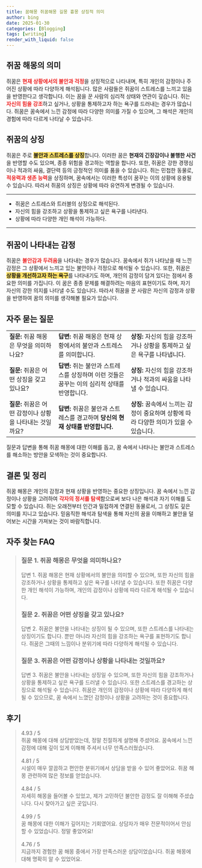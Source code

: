 ```yaml
---
title: 꿈해몽 쥐꿈해몽 길몽 흉몽 상징적 의미
author: bing
date: 2025-01-30
categories: [Blogging]
tags: [writing]
render_with_liquid: false
---
```



<h2 id='쥐꿈_해몽_의미'>쥐꿈 해몽의 의미</h2>

<p>쥐꿈은 <b><span style="color: #ee2323;">현재 상황에서의 불안과 걱정</span></b>을 상징적으로 나타내며, 특히 개인의 감정이나 주어진 상황에 따라 다양하게 해석됩니다. 많은 사람들은 쥐꿈이 스트레스를 느끼고 있음을 반영한다고 생각합니다. 이는 꿈을 꾼 사람의 심리적 상태와 연관이 깊습니다. 쥐는 <b><span style="color: #ee2323;">자신의 힘을 강조</span></b>하고 싶거나, 상황을 통제하고자 하는 욕구를 드러내는 경우가 많습니다. 쥐꿈은 꿈속에서 느낀 감정에 따라 다양한 의미를 가질 수 있으며, 그 해석은 개인의 경험에 따라 다르게 나타날 수 있습니다.</p>

<h2 id='쥐꿈_상징'>쥐꿈의 상징</h2>

<p>쥐꿈은 주로 <b><span style="background-color: #ffe066;">불안과 스트레스를 상징</span></b>합니다. 이러한 꿈은 <b>현재의 긴장감이나 불행한 사건</b>을 반영할 수도 있으며, 종종 위험을 경고하는 역할을 합니다. 또한, 쥐꿈은 강한 경쟁심이나 적과의 싸움, 결단력 등의 긍정적인 의미를 품을 수 있습니다. 쥐는 민첩한 동물로, <b><span style="color: #ee2323;">적응력과 생존 능력</span></b>을 상징하며, 꿈속에서는 이러한 특성이 꿈꾸는 이의 상황에 응용될 수 있습니다. 따라서 쥐꿈의 상징은 상황에 따라 유연하게 변경될 수 있습니다.</p>

<hr />

<ul>
    <li>쥐꿈은 스트레스와 트러블의 상징으로 해석된다.</li>
    <li>자신의 힘을 강조하고 상황을 통제하고 싶은 욕구를 나타낸다.</li>
    <li>상황에 따라 다양한 개인 해석이 가능하다.</li>
</ul>

<hr />

<h2 id='쥐꿈_감정'>쥐꿈이 나타내는 감정</h2>

<p>쥐꿈은 <b><span style="color: #ee2323;">불안감과 두려움</span></b>을 나타내는 경우가 많습니다. 꿈속에서 쥐가 나타났을 때 느낀 감정은 그 상황에서 느끼고 있는 불안이나 걱정으로 해석될 수 있습니다. 또한, 쥐꿈은 <b><span style="background-color: #ffe066;">상황을 개선하고자 하는 욕구</span></b>를 나타내기도 하며, 개인의 감정이 담겨 있다는 점에서 중요한 의미를 가집니다. 이 꿈은 종종 문제를 해결하려는 마음의 표현이기도 하며, 자기 자신의 강한 의지를 나타낼 수도 있습니다. 따라서 쥐꿈을 꾼 사람은 자신의 감정과 상황을 반영하여 꿈의 의미를 생각해볼 필요가 있습니다.</p>

<h2 id='자주_묻는_질문'>자주 묻는 질문</h2>

<table>
    <tr>
        <td><b>질문:</b> 쥐꿈 해몽은 무엇을 의미하나요?</td>
        <td><b>답변:</b> 쥐꿈 해몽은 현재 상황에서의 불안과 스트레스를 의미합니다.</td>
        <td><b>상징:</b> 자신의 힘을 강조하거나 상황을 통제하고 싶은 욕구를 나타냅니다.</td>
    </tr>
    <tr>
        <td><b>질문:</b> 쥐꿈은 어떤 상징을 갖고 있나요?</td>
        <td><b>답변:</b> 쥐는 불안과 스트레스를 상징하며 이런 것들은 꿈꾸는 이의 심리적 상태를 반영합니다.</td>
        <td><b>상징:</b> 자신의 힘을 강조하거나 적과의 싸움을 나타낼 수 있습니다.</td>
    </tr>
    <tr>
        <td><b>질문:</b> 쥐꿈은 어떤 감정이나 상황을 나타내는 것일까요?</td>
        <td><b>답변:</b> 쥐꿈은 불안과 스트레스를 경고하며 <b>당신의 현재 상태를 반영합니다.</b></td>
        <td><b>상징:</b> 꿈속에서 느끼는 감정이 중요하며 상황에 따라 다양한 의미가 있을 수 있습니다.</td>
    </tr>
</table>

<p>질문과 답변을 통해 쥐꿈 해몽에 대한 이해를 돕고, 꿈 속에서 나타나는 불안과 스트레스를 해소하는 방안을 모색하는 것이 중요합니다.</p>

<h2 id='결론_및_정리'>결론 및 정리</h2>

<p>쥐꿈 해몽은 개인의 감정과 현재 상황을 반영하는 중요한 상징입니다. 꿈 속에서 느낀 감정이나 상황을 고려하여 <b><span style="color: #ee2323;">각자의 정서를 탐색</span></b>함으로써 보다 나은 해석과 자기 이해를 도모할 수 있습니다. 쥐는 오래전부터 인간과 밀접하게 연결된 동물로서, 그 상징도 깊은 의미를 지니고 있습니다. 믿음직한 해석과 탐색을 통해 자신의 꿈을 이해하고 불안을 덜어보는 시간을 가져보는 것이 바람직합니다.</p>


<h2 id='자주_찾는_FAQ'>자주 찾는 FAQ</h2>
<div itemscope="" itemtype="https://schema.org/FAQPage"> 
<blockquote> 
<div itemscope="" itemprop="mainEntity" itemtype="https://schema.org/Question"> 
<h3 itemprop="name">질문 1. 쥐꿈 해몽은 무엇을 의미하나요?</h3> 
<div itemscope="" itemprop="acceptedAnswer" itemtype="https://schema.org/Answer"> 
<span itemprop="text"> 
<p>답변 1. 쥐꿈 해몽은 현재 상황에서의 불안을 의미할 수 있으며, 또한 자신의 힘을 강조하거나 상황을 통제하고 싶은 욕구를 나타낼 수 있습니다. 또한 쥐꿈은 다양한 개인 해석이 가능하며, 개인의 감정이나 상황에 따라 다르게 해석될 수 있습니다.</p> 
</span> 
</div> 
</div> 

<div itemscope="" itemprop="mainEntity" itemtype="https://schema.org/Question"> 
<h3 itemprop="name">질문 2. 쥐꿈은 어떤 상징을 갖고 있나요?</h3> 
<div itemscope="" itemprop="acceptedAnswer" itemtype="https://schema.org/Answer"> 
<span itemprop="text"> 
<p>답변 2. 쥐꿈은 불안을 나타내는 상징이 될 수 있으며, 또한 스트레스를 나타내는 상징이기도 합니다. 뿐만 아니라 자신의 힘을 강조하는 욕구를 표현하기도 합니다. 쥐꿈은 그때의 느낌이나 분위기에 따라 다양하게 해석될 수 있습니다.</p> 
</span> 
</div> 
</div> 

<div itemscope="" itemprop="mainEntity" itemtype="https://schema.org/Question"> 
<h3 itemprop="name">질문 3. 쥐꿈은 어떤 감정이나 상황을 나타내는 것일까요?</h3> 
<div itemscope="" itemprop="acceptedAnswer" itemtype="https://schema.org/Answer"> 
<span itemprop="text"> 
<p>답변 3. 쥐꿈은 불안을 나타내는 상징일 수 있으며, 또한 자신의 힘을 강조하거나 상황을 통제하고 싶은 욕구를 드러낼 수 있습니다. 또한 스트레스를 경고하는 상징으로 해석될 수 있습니다. 쥐꿈은 개인의 감정이나 상황에 따라 다양하게 해석될 수 있으므로, 꿈 속에서 느꼈던 감정이나 상황을 고려하는 것이 중요합니다.</p> 
</span> 
</div> 
</div> 

</blockquote> 
</div> 
<h2 id='후기'>후기</h2>
<div itemscope itemtype="https://schema.org/Product">
  <blockquote>
  <div itemprop="review" itemscope itemtype="https://schema.org/Review">
      <div itemprop="reviewRating" itemscope itemtype="https://schema.org/Rating"> <span itemprop="ratingValue">4.93</span> / <span itemprop="bestRating">5</span> </div>
      <span itemprop="reviewBody">쥐꿈 해몽에 대해 상담받았는데, 정말 친절하게 설명해 주셨어요. 꿈속에서 느낀 감정에 대해 깊이 있게 이해해 주셔서 너무 만족스러웠습니다.</span>
  </div>
  <br>
  <div itemprop="review" itemscope itemtype="https://schema.org/Review">
      <div itemprop="reviewRating" itemscope itemtype="https://schema.org/Rating"> <span itemprop="ratingValue">4.81</span> / <span itemprop="bestRating">5</span> </div>
      <span itemprop="reviewBody">시설이 매우 깔끔하고 편안한 분위기에서 상담을 받을 수 있어 좋았어요. 쥐꿈 해몽 관련하여 많은 정보를 얻었습니다.</span>
  </div>
  <br>
  <div itemprop="review" itemscope itemtype="https://schema.org/Review">
      <div itemprop="reviewRating" itemscope itemtype="https://schema.org/Rating"> <span itemprop="ratingValue">4.84</span> / <span itemprop="bestRating">5</span> </div>
      <span itemprop="reviewBody">자세히 해몽을 들어볼 수 있었고, 제가 고민하던 불안한 감정도 잘 이해해 주셨습니다. 다시 찾아가고 싶은 곳입니다.</span>
  </div>
  <br>
  <div itemprop="review" itemscope itemtype="https://schema.org/Review">
      <div itemprop="reviewRating" itemscope itemtype="https://schema.org/Rating"> <span itemprop="ratingValue">4.99</span> / <span itemprop="bestRating">5</span> </div>
      <span itemprop="reviewBody">꿈 해몽에 대한 이해가 깊어지는 기회였어요. 상담자가 매우 전문적이어서 안심할 수 있었습니다. 정말 좋았어요!</span>
  </div>
  <br>
  <div itemprop="review" itemscope itemtype="https://schema.org/Review">
      <div itemprop="reviewRating" itemscope itemtype="https://schema.org/Rating"> <span itemprop="ratingValue">4.76</span> / <span itemprop="bestRating">5</span> </div>
      <span itemprop="reviewBody">지금까지 경험한 꿈 해몽 중에서 가장 만족스러운 상담이었습니다. 쥐꿈 해몽에 대해 명확히 알 수 있었어요.</span>
  </div>
  </blockquote>
</div>
